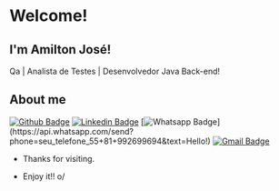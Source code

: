 
# Welcome!

## I'm Amilton José!

Qa | Analista de Testes | Desenvolvedor Java Back-end!


## About me 
[![Github Badge](https://img.shields.io/badge/-Github-000?style=flat-square&logo=Github&logoColor=white&link=https://github.com/Amilton-jose)](https://github.com/Amilton-jose)
[![Linkedin Badge](https://img.shields.io/badge/-LinkedIn-blue?style=flat-square&logo=Linkedin&logoColor=white&link=https://www.linkedin.com/in/amilton-jose/)](https://www.linkedin.com/in/amilton-jose/)
[![Whatsapp Badge](https://img.shields.io/badge/-Whatsapp-4CA143?style=flat-square&labelColor=4CA143&logo=whatsapp&logoColor=white&link=https://api.whatsapp.com/send?phone=seu_telefone_55+81+992699694&text=Hello!)](https://api.whatsapp.com/send?phone=seu_telefone_55+81+992699694&text=Hello!)
[![Gmail Badge](https://img.shields.io/badge/-Gmail-c14438?style=flat-square&logo=Gmail&logoColor=white&link=mailto:amiltonjose.pe@gmail.com)](mailto:amiltonjose.pe@gmail.com)

- Thanks for visiting. 

- Enjoy it!! o/
